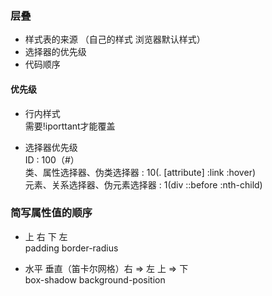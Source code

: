 ### 层叠

- 样式表的来源 （自己的样式 浏览器默认样式）
- 选择器的优先级 
- 代码顺序 

#### 优先级 

- 行内样式  
  需要!iporttant才能覆盖  

- 选择器优先级  
  ID :  100（#）  
  类、属性选择器、伪类选择器    : 10(. [attribute] :link :hover)  
  元素、关系选择器、伪元素选择器 : 1(div ::before :nth-child)  

### 简写属性值的顺序  

- 上 右 下 左  
  padding border-radius  

- 水平 垂直（笛卡尔网格）右 => 左  上 => 下  
  box-shadow background-position  

